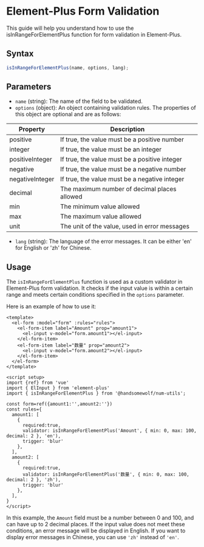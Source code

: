 <script lang="ts" setup>
import {ref} from 'vue'
import { useData } from 'vitepress'
import { ElInput } from 'element-plus'
import {isInRangeForElementPlus} from '@handsomewolf/num-utils';

const { site, theme, page, frontmatter } = useData()
const form=ref({amount1:'',amount2:''})
const rules={
  amount1: [
    
    { required:true,validator: isInRangeForElementPlus('Amount', { min: 0, max: 100, decimal: 2 }, 'en'), trigger: 'blur' },
  ],
  amount2: [
    { required:true,validator: isInRangeForElementPlus('数量', { min: 0, max: 100, decimal: 2 }, 'zh'), trigger: 'blur' },
  ],
}
</script>

# Element-Plus Form Validation

This guide will help you understand how to use the isInRangeForElementPlus function for form validation in Element-Plus.

## Syntax

```ts
isInRangeForElementPlus(name, options, lang);
```

## Parameters

- `name` (string): The name of the field to be validated.
- `options` (object): An object containing validation rules. The properties of this object are optional and are as follows:

| Property        | Description                                   |
| --------------- | --------------------------------------------- |
| positive        | If true, the value must be a positive number  |
| integer         | If true, the value must be an integer         |
| positiveInteger | If true, the value must be a positive integer |
| negative        | If true, the value must be a negative number  |
| negativeInteger | If true, the value must be a negative integer |
| decimal         | The maximum number of decimal places allowed  |
| min             | The minimum value allowed                     |
| max             | The maximum value allowed                     |
| unit            | The unit of the value, used in error messages |

- `lang` (string): The language of the error messages. It can be either 'en' for English or 'zh' for Chinese.

## Usage

The `isInRangeForElementPlus` function is used as a custom validator in Element-Plus form validation. It checks if the input value is within a certain range and meets certain conditions specified in the `options` parameter.

  <el-form :model="form" :rules="rules">
    <el-form-item label="Amount" prop="amount1">
      <el-input v-model="form.amount1"></el-input>
    </el-form-item>
    <el-form-item label="数量" prop="amount2">
      <el-input v-model="form.amount2"></el-input>
    </el-form-item>
  </el-form>

Here is an example of how to use it:

```Vue
<template>
  <el-form :model="form" :rules="rules">
    <el-form-item label="Amount" prop="amount1">
      <el-input v-model="form.amount1"></el-input>
    </el-form-item>
    <el-form-item label="数量" prop="amount2">
      <el-input v-model="form.amount2"></el-input>
    </el-form-item>
  </el-form>
</template>

<script setup>
import {ref} from 'vue'
import { ElInput } from 'element-plus'
import { isInRangeForElementPlus } from '@handsomewolf/num-utils';

const form=ref({amount1:'',amount2:''})
const rules={
  amount1: [
    {
      required:true,
      validator: isInRangeForElementPlus('Amount', { min: 0, max: 100, decimal: 2 }, 'en'),
      trigger: 'blur'
    },
  ],
  amount2: [
    {
      required:true,
      validator: isInRangeForElementPlus('数量', { min: 0, max: 100, decimal: 2 }, 'zh'),
      trigger: 'blur'
    },
  ],
}
</script>
```

In this example, the `Amount` field must be a number between 0 and 100, and can have up to 2 decimal places. If the input value does not meet these conditions, an error message will be displayed in English. If you want to display error messages in Chinese, you can use `'zh'` instead of `'en'`.
